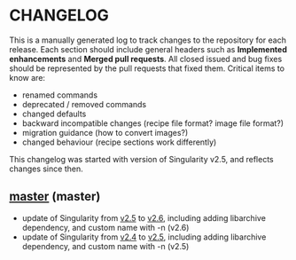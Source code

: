 # CHANGELOG

This is a manually generated log to track changes to the repository for each release. 
Each section should include general headers such as **Implemented enhancements** 
and **Merged pull requests**. All closed issued and bug fixes should be 
represented by the pull requests that fixed them. Critical items to know are:

 - renamed commands
 - deprecated / removed commands
 - changed defaults
 - backward incompatible changes (recipe file format? image file format?)
 - migration guidance (how to convert images?)
 - changed behaviour (recipe sections work differently)

This changelog was started with version of Singularity v2.5, and reflects changes since then.

## [master](https://github.com/singularityware/docker2singularity/tree/master) (master)
 - update of Singularity from [v2.5](https://github.com/singularityware/docker2singularity/tree/v2.5) to [v2.6](https://github.com/singularityware/docker2singularity/tree/v2.6), including adding libarchive dependency, and custom name with -n (v2.6)
 - update of Singularity from [v2.4](https://github.com/singularityware/docker2singularity/tree/v2.4) to [v2.5](https://github.com/singularityware/docker2singularity/tree/v2.5), including adding libarchive dependency, and custom name with -n (v2.5)
